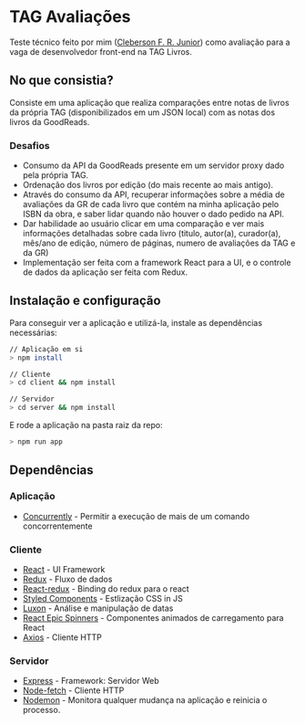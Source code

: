 # TAG Avaliações
Teste técnico feito por mim ([Cleberson F. R. Junior](https://github.com/cleberson-dev)) como avaliação para a vaga de desenvolvedor front-end na TAG Livros.

## No que consistia?
Consiste em uma aplicação que realiza comparações entre notas de livros da própria TAG (disponibilizados em um JSON local) com as notas dos livros da GoodReads.
### Desafios
- Consumo da API da GoodReads presente em um servidor proxy dado pela própria TAG.
- Ordenação dos livros por edição (do mais recente ao mais antigo).
- Através do consumo da API, recuperar informações sobre a média de avaliações da GR de cada livro que contém na minha aplicação pelo ISBN da obra, e saber lidar quando não houver o dado pedido na API.
- Dar habilidade ao usuário clicar em uma comparação e ver mais informações detalhadas sobre cada livro (titulo, autor(a), curador(a), mês/ano de edição, número de páginas, numero de avaliações da TAG e da GR)
- Implementação ser feita com a framework React para a UI, e o controle de dados da aplicação ser feita com Redux.

## Instalação e configuração
Para conseguir ver a aplicação e utilizá-la, instale as dependências necessárias:

```bash
// Aplicação em si
> npm install

// Cliente
> cd client && npm install

// Servidor
> cd server && npm install
```

E rode a aplicação na pasta raiz da repo:
```bash
> npm run app
```


## Dependências

### Aplicação
- [Concurrently](https://github.com/kimmobrunfeldt/concurrently) - Permitir a execução de mais de um comando concorrentemente

### Cliente
- [React](https://github.com/facebook/react) - UI Framework
- [Redux](https://github.com/reduxjs/redux) - Fluxo de dados
- [React-redux](https://github.com/reduxjs/react-redux) - Binding do redux para o react
- [Styled Components](https://github.com/styled-components/styled-components) - Estlização CSS in JS
- [Luxon](https://github.com/moment/luxon) - Análise e manipulação de datas
- [React Epic Spinners](https://www.npmjs.com/package/react-epic-spinners) - Componentes animados de carregamento para React
- [Axios](https://github.com/axios/axios) - Cliente HTTP

### Servidor
- [Express](https://github.com/expressjs/express) - Framework: Servidor Web
- [Node-fetch](https://github.com/bitinn/node-fetch) - Cliente HTTP
- [Nodemon](https://github.com/remy/nodemon) - Monitora qualquer mudança na aplicação e reinicia o processo.